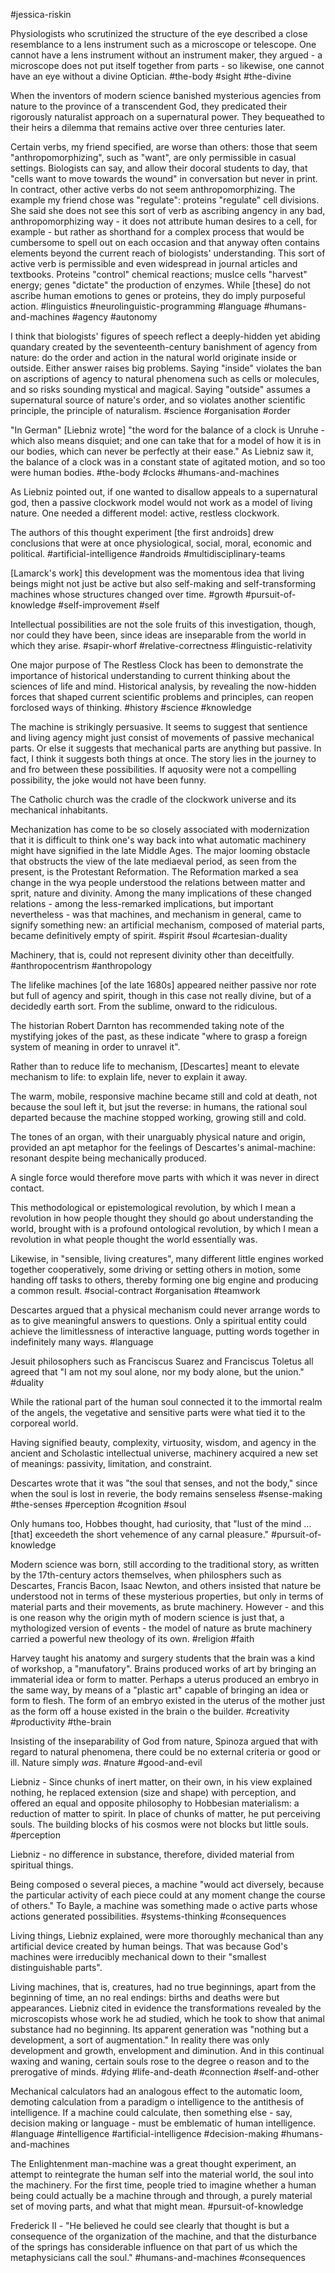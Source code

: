 #jessica-riskin

Physiologists who scrutinized the structure of the eye described a close resemblance to a lens instrument such as a microscope or telescope. One cannot have a lens instrument without an instrument maker, they argued - a microscope does not put itself together from parts - so likewise, one cannot have an eye without a divine Optician.
#the-body #sight #the-divine 

When the inventors of modern science banished mysterious agencies from nature to the province of a transcendent God, they predicated their rigorously naturalist approach on a supernatural power. They bequeathed to their heirs a dilemma that remains active over three centuries later. 

Certain verbs, my friend specified, are worse than others: those that seem "anthropomorphizing", such as "want", are only permissible in casual settings. Biologists can say, and allow their docoral students to day, that "cells want to move towards the wound" in conversation but never in print. In contract, other active verbs do not seem anthropomorphizing. The example my friend chose was "regulate": proteins "regulate" cell divisions. She said she does not see this sort of verb as ascribing angency in any bad, anthropomorphizing way - it does not attribute human desires to a cell, for example - but rather as shorthand for a complex process that would be cumbersome to spell out on each occasion and that anyway often contains elements beyond the current reach of biologists' understanding. This sort of active verb is permissible and even widespread in journal articles and textbooks. Proteins "control" chemical reactions; muslce cells "harvest" energy; genes "dictate" the production of enzymes. While [these] do not ascribe human emotions to genes or proteins, they do imply purposeful action. 
#linguistics #neurolinguistic-programming #language #humans-and-machines #agency #autonomy 

I think that biologists' figures of speech reflect a deeply-hidden yet abiding quandary created by the seventeenth-century banishment of agency from nature: do the order and action in the natural world originate inside or outside. Either answer raises big problems. Saying "inside" violates the ban on ascriptions of agency to natural phenomena such as cells or molecules, and so risks sounding mystical and magical. Saying "outside" assumes a supernatural source of nature's order, and so violates another scientific principle, the principle of naturalism.
#science #organisation #order 

"In German" [Liebniz wrote] "the word for the balance of a clock is Unruhe - which also means disquiet; and one can take that for a model of how it is in our bodies, which can never be perfectly at their ease." As Liebniz saw it, the balance of a clock was in a constant state of agitated motion, and so too were human bodies. 
#the-body #clocks #humans-and-machines 

As Liebniz pointed out, if one wanted to disallow appeals to a supernatural god, then a passive clockwork model would not work as a model of living nature. One needed a different model: active, restless clockwork. 

The authors of this thought experiment [the first androids] drew conclusions that were at once physiological, social, moral, economic and political.
#artificial-intelligence #androids #multidisciplinary-teams 

[Lamarck's work] this development was the momentous idea that living beings might not just be active but also self-making and self-transforming machines whose structures changed over time. 
#growth #pursuit-of-knowledge #self-improvement #self 

Intellectual possibilities are not the sole fruits of this investigation, though, nor could they have been, since ideas are inseparable from the world in which they arise. 
#sapir-whorf #relative-correctness #linguistic-relativity

One major purpose of The Restless Clock has been to demonstrate the importance of historical understanding to current thinking about the sciences of life and mind. Historical analysis, by revealing the now-hidden forces that shaped current scientific problems and principles, can reopen forclosed ways of thinking. 
#history #science #knowledge 

The machine is strikingly persuasive. It seems to suggest that sentience and living agency might just consist of movements of passive mechanical parts. Or else it suggests that mechanical parts are anything but passive. In fact, I think it suggests both things at once. The story lies in the journey to and fro between these possibilities. If aquosity were not a compelling possibility, the joke would not have been funny. 

The Catholic church was the cradle of the clockwork universe and its mechanical inhabitants.

Mechanization has come to be so closely associated with modernization that it is difficult to think one's way back into what automatic machinery might have signified in the late Middle Ages. The major looming obstacle that obstructs the view of the late mediaeval period, as seen from the present, is the Protestant Reformation. The Reformation marked a sea change in the wya people understood the relations between matter and sprit, nature and divinity. Among the many implications of these changed relations - among the less-remarked implications, but important nevertheless - was that machines, and mechanism in general, came to signify something new: an artificial mechanism, composed of material parts, became definitively empty of spirit. 
#spirit #soul #cartesian-duality 

Machinery, that is, could not represent divinity other than deceitfully. 
#anthropocentrism #anthropology 

The lifelike machines [of the late 1680s] appeared neither passive nor rote but full of agency and spirit, though in this case not really divine, but of a decidedly earth sort. From the sublime, onward to the ridiculous. 

The historian Robert Darnton has recommended taking note of the mystifying jokes of the past, as these indicate "where to grasp a foreign system of meaning in order to unravel it".

Rather than to reduce life to mechanism, [Descartes] meant to elevate mechanism to life: to explain life, never to explain it away.

The warm, mobile, responsive machine became still and cold at death, not because the soul left it, but jsut the reverse: in humans, the rational soul departed because the machine stopped working, growing still and cold. 

The tones of an organ, with their unarguably physical nature and origin, provided an apt metaphor for the feelings of Descartes's animal-machine: resonant despite being mechanically produced. 

A single force would therefore move parts with which it was never in direct contact.

This methodological or epistemological revolution, by which I mean a revolution in how people thought they should go about understanding the world, brought with is a profound ontological revolution, by which I mean a revolution in what people thought the world essentially was.

Likewise, in "sensible, living creatures", many different little engines worked together cooperatively, some driving or setting others in motion, some handing off tasks to others, thereby forming one big engine and producing a common result. 
#social-contract #organisation #teamwork 

Descartes argued that a physical mechanism could never arrange words to as to give meaningful answers to questions. Only a spiritual entity could achieve the limitlessness of interactive language, putting words together in indefinitely many ways.
#language 

Jesuit philosophers such as Franciscus Suarez and Franciscus Toletus all agreed that "I am not my soul alone, nor my body alone, but the union."
#duality 

While the rational part of the human soul connected it to the immortal realm of the angels, the vegetative and sensitive parts were what tied it to the corporeal world. 

Having signified beauty, complexity, virtuosity, wisdom, and agency in the ancient and Scholastic intellectual universe, machinery acquired a new set of meanings: passivity, limitation, and constraint. 

Descartes wrote that it was "the soul that senses, and not the body," since when the soul is lost in reverie, the body remains senseless
#sense-making #the-senses #perception #cognition #soul 

Only humans too, Hobbes thought, had curiosity, that "lust of the mind ... [that] exceedeth the short vehemence of any carnal pleasure."
#pursuit-of-knowledge 

Modern science was born, still according to the traditional story, as written by the 17th-century actors themselves, when philosphers such as Descartes, Francis Bacon, Isaac Newton, and others insisted that nature be understood not in terms of these mysterious properties, but only in terms of material parts and their movements, as brute machinery. However - and this is one reason why the origin myth of modern science is just that, a mythologized version of events - the model of nature as brute machinery carried a powerful new theology of its own. 
#religion #faith 

Harvey taught his anatomy and surgery students that the brain was a kind of workshop, a "manufatory". Brains produced works of art by bringing an immaterial idea or form to matter. Perhaps a uterus produced an embryo in the same way, by means of a "plastic art" capable of bringing an idea or form to flesh. The form of an embryo existed in the uterus of the mother just as the form off a house existed in the brain o the builder. 
#creativity #productivity #the-brain 

Insisting of the inseparability of God from nature, Spinoza argued that with regard to natural phenomena, there could be no external criteria or good or ill. Nature simply _was_. 
#nature #good-and-evil 

Liebniz - Since chunks of inert matter, on their own, in his view explained nothing, he replaced extension (size and shape) with perception, and offered an equal and opposite philosophy to Hobbesian materialism: a reduction of matter to spirit. In place of chunks of matter, he put perceiving souls. The building blocks of his cosmos were not blocks but little souls. 
#perception 

Liebniz - no difference in substance, therefore, divided material from spiritual things. 

Being composed o several pieces, a machine "would act diversely, because the particular activity of each piece could at any moment change the course of others." To Bayle, a machine was something made o active parts whose actions generated possibilities.
#systems-thinking #consequences 

Living things, Liebniz explained, were more thoroughly mechanical than any artificial device created by human beings. That was because God's machines were irreducibly mechanical down to their "smallest distinguishable parts".

Living machines, that is, creatures, had no true beginnings, apart from the beginning of time, an no real endings: births and deaths were but appearances. Liebniz cited in evidence the transformations revealed by the microscopists whose work he ad studied, which he took to show that animal substance had no beginning. Its apparent generation was "nothing but a development, a sort of augmentation." In reality there was only development and growth, envelopment and diminution. And in this continual waxing and waning, certain souls rose to the degree o reason and to the prerogative of minds. 
#dying #life-and-death #connection #self-and-other 

Mechanical calculators had an analogous effect to the automatic loom, demoting calculation from a paradigm o intelligence to the antithesis of intelligence. If a machine could calculate, then something else - say, decision making or language - must be emblematic of human intelligence.
#language #intelligence #artificial-intelligence #decision-making #humans-and-machines 

The Enlightenment man-machine was a great thought experiment, an attempt to reintegrate the human self into the material world, the soul into the machinery. For the first time, people tried to imagine whether a human being could actually be a machine through and through, a purely material set of moving parts, and what that might mean.
#pursuit-of-knowledge 

Frederick II - "He believed he could see clearly that thought is but a consequence of the organization of the machine, and that the disturbance of the springs has considerable influence on that part of us which the metaphysicians call the soul."
#humans-and-machines #consequences 

 



